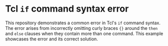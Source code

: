 # Tcl `if` command syntax error
This repository demonstrates a common error in Tcl's `if` command syntax.  The error arises from incorrectly omitting curly braces `{}` around the `then` and `else` clauses when they contain more than one command. This example showcases the error and its correct solution.